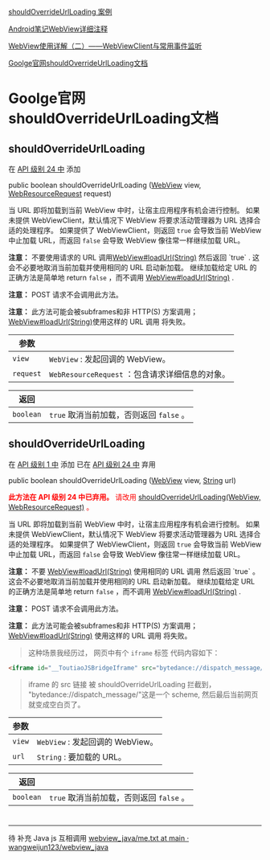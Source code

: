 


[shouldOverrideUrlLoading  案例](https://github.com/Seachal/tbs_sdk_thirdapp_44085_update/blob/master/SDK%25E6%258E%25A5%25E5%2585%25A5%25E7%25A4%25BA%25E4%25BE%258B-Android%2520Studio/X5WebDemo/app/src/main/java/com/example/test_webview_demo/shouldOverrideUrlLoading/readme.md)


[Android笔记WebView详细注释](https://github.com/Seachal/tbs_sdk_thirdapp_44085_update/blob/master/SDK%E6%8E%A5%E5%85%A5%E7%A4%BA%E4%BE%8B-Android%20Studio/X5WebDemo/Android%E7%AC%94%E8%AE%B0WebView%E8%AF%A6%E7%BB%86%E6%B3%A8%E9%87%8A.md)


[WebView使用详解（二）——WebViewClient与常用事件监听](https://github.com/Seachal/tbs_sdk_thirdapp_44085_update/blob/master/SDK%E6%8E%A5%E5%85%A5%E7%A4%BA%E4%BE%8B-Android%20Studio/X5WebDemo/WebView%E4%BD%BF%E7%94%A8%E8%AF%A6%E8%A7%A3%EF%BC%88%E4%BA%8C%EF%BC%89%E2%80%94%E2%80%94WebViewClient%E4%B8%8E%E5%B8%B8%E7%94%A8%E4%BA%8B%E4%BB%B6%E7%9B%91%E5%90%AC.md)

[Goolge官网shouldOverrideUrlLoading文档](https://github.com/Seachal/tbs_sdk_thirdapp_44085_update/blob/master/SDK%E6%8E%A5%E5%85%A5%E7%A4%BA%E4%BE%8B-Android%20Studio/X5WebDemo/Goolge%E5%AE%98%E7%BD%91shouldOverrideUrlLoading%E6%96%87%E6%A1%A3.md)

# Goolge官网shouldOverrideUrlLoading文档

## shouldOverrideUrlLoading

在 [API 级别 24 中](https://developer.android.com/guide/topics/manifest/uses-sdk-element#ApiLevels) 添加[](https://developer.android.com/guide/topics/manifest/uses-sdk-element#ApiLevels)


public boolean shouldOverrideUrlLoading ([WebView](https://developer.android.com/reference/android/webkit/WebView) view,
                [WebResourceRequest](https://developer.android.com/reference/android/webkit/WebResourceRequest) request)
                


当 URL 即将加载到当前 WebView 中时，让宿主应用程序有机会进行控制。 如果未提供 WebViewClient，默认情况下 WebView 将要求活动管理器为 URL 选择合适的处理程序。 如果提供了 WebViewClient，则返回 `true` 会导致当前 WebView 中止加载 URL，而返回 `false` 会导致 WebView 像往常一样继续加载 URL。

**注意：** 不要使用请求的 URL 调用[WebView#loadUrl(String)](https://developer.android.com/reference/android/webkit/WebView#loadUrl(java.lang.String)) 然后返回 `true` . 这会不必要地取消当前加载并使用相同的 URL 启动新加载。 继续加载给定 URL 的正确方法是简单地 return `false` ，而不调用 [WebView#loadUrl(String)](https://developer.android.com/reference/android/webkit/WebView#loadUrl(java.lang.String)) .

**注意：** POST 请求不会调用此方法。

**注意：** 此方法可能会被subframes和非 HTTP(S) 方案调用； [WebView#loadUrl(String)](https://developer.android.com/reference/android/webkit/WebView#loadUrl(java.lang.String))使用这样的 URL 调用 将失败。

| 参数 ||
| --- |--- |
| `view` | `WebView` : 发起回调的 WebView。|
| `request` | `WebResourceRequest` ：包含请求详细信息的对象。|

| 返回 ||
| --- |--- |
| `boolean` | `true` 取消当前加载，否则返回 `false` 。|

## shouldOverrideUrlLoading

在 [API 级别 1 中](https://developer.android.com/guide/topics/manifest/uses-sdk-element#ApiLevels) 添加
已在 [API 级别 24 中](https://developer.android.com/guide/topics/manifest/uses-sdk-element#ApiLevels) 弃用[](https://developer.android.com/guide/topics/manifest/uses-sdk-element#ApiLevels)

public boolean shouldOverrideUrlLoading ([WebView](https://developer.android.com/reference/android/webkit/WebView) view,
                [String](https://developer.android.com/reference/java/lang/String) url)

<font color="red">**此方法在 API 级别 24 中已弃用。**
请改用 [shouldOverrideUrlLoading(WebView, WebResourceRequest)](https://developer.android.com/reference/android/webkit/WebViewClient#shouldOverrideUrlLoading(android.webkit.WebView,%20android.webkit.WebResourceRequest)) 。</font>

当 URL 即将加载到当前 WebView 中时，让宿主应用程序有机会进行控制。 如果未提供 WebViewClient，默认情况下 WebView 将要求活动管理器为 URL 选择合适的处理程序。 如果提供了 WebViewClient，则返回 `true` 会导致当前 WebView 中止加载 URL，而返回 `false` 会导致 WebView 像往常一样继续加载 URL。

**注意：** 不要 [WebView#loadUrl(String)](https://developer.android.com/reference/android/webkit/WebView#loadUrl(java.lang.String)) 使用相同的 URL 调用 然后返回 `true` 。 这会不必要地取消当前加载并使用相同的 URL 启动新加载。 继续加载给定 URL 的正确方法是简单地 return `false` ，而不调用 [WebView#loadUrl(String)](https://developer.android.com/reference/android/webkit/WebView#loadUrl(java.lang.String)) .

**注意：** POST 请求不会调用此方法。

**注意：** 此方法可能会被subframes和非 HTTP(S) 方案调用； [WebView#loadUrl(String)](https://developer.android.com/reference/android/webkit/WebView#loadUrl(java.lang.String)) 使用这样的 URL 调用 将失败。
> 这种场景我经历过， 网页中有个 `iframe` 标签
代码内容如下：   
```Html
<iframe id="__ToutiaoJSBridgeIframe" src="bytedance://dispatch_message/" style="display: none;"></iframe>
```
> iframe 的 src 链接 被 shouldOverrideUrlLoading 拦截到，
"bytedance://dispatch_message/"这是一个 scheme, 然后最后当前网页就变成空白页了。 


| 参数 ||
| --- |--- |
| `view` | `WebView` : 发起回调的 WebView。|
| `url` | `String` : 要加载的 URL。|

| 返回 ||
| --- |--- |
| `boolean` | `true` 取消当前加载，否则返回 `false` 。|


# 



---

待 补充 Java js 互相调用  [webview_java/me.txt at main · wangweijun123/webview_java](https://github.com/wangweijun123/webview_java/blob/main/me.txt)




